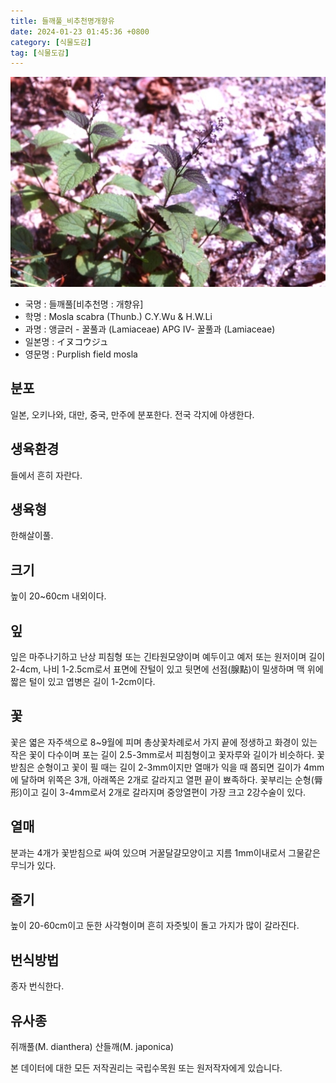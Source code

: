 ```yaml
---
title: 들깨풀_비추천명개향유
date: 2024-01-23 01:45:36 +0800
category: [식물도감]
tag: [식물도감]
---
```




![들깨풀[비추천명 : 개향유]](/assets/img/fileUpload/plants/basic/Labiatae/Mosla/15855/1_th2.JPG)
- 국명 : 들깨풀[비추천명 : 개향유]
- 학명 : Mosla scabra (Thunb.) C.Y.Wu & H.W.Li
- 과명 : 앵글러 - 꿀풀과 (Lamiaceae) APG Ⅳ- 꿀풀과 (Lamiaceae)
- 일본명 : イヌコウジュ
- 영문명 : Purplish field mosla


## 분포
일본, 오키나와, 대만, 중국, 만주에 분포한다.
전국 각지에 야생한다.
## 생육환경
들에서 흔히 자란다.
## 생육형
한해살이풀.
## 크기
높이 20~60cm 내외이다.
## 잎
잎은 마주나기하고 난상 피침형 또는 긴타원모양이며 예두이고 예저 또는 원저이며 길이 2-4cm, 나비 1-2.5cm로서 표면에 잔털이 있고 뒷면에 선점(腺點)이 밀생하며 맥 위에 짧은 털이 있고 엽병은 길이 1-2cm이다.
## 꽃
꽃은 엷은 자주색으로 8~9월에 피며 총상꽃차례로서 가지 끝에 정생하고 화경이 있는 작은 꽃이 다수이며 포는 길이 2.5-3mm로서 피침형이고 꽃자루와 길이가 비슷하다. 꽃받침은 순형이고 꽃이 필 때는 길이 2-3mm이지만 열매가 익을 때 쯤되면 길이가 4mm에 달하며 위쪽은 3개, 아래쪽은 2개로 갈라지고 열편 끝이 뾰족하다. 꽃부리는 순형(脣形)이고 길이 3-4mm로서 2개로 갈라지며 중앙열편이 가장 크고 2강수술이 있다.
## 열매
분과는 4개가 꽃받침으로 싸여 있으며 거꿀달걀모양이고 지름 1mm이내로서 그물같은 무늬가 있다.
## 줄기
높이 20-60cm이고 둔한 사각형이며 흔히 자줏빛이 돌고 가지가 많이 갈라진다.
## 번식방법
종자 번식한다.
## 유사종
쥐깨풀(M. dianthera)
산들깨(M. japonica)






본 데이터에 대한 모든 저작권리는 국립수목원 또는 원저작자에게 있습니다.
